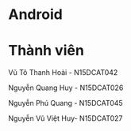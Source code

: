 # Android
# Thành viên
  Vũ Tô Thanh Hoài - N15DCAT042
  
  Nguyễn Quang Huy - N15DCAT026
  
  Nguyễn Phú Quang - N15DCAT045
  
  Nguyễn Vũ Việt Huy- N15DCAT027
